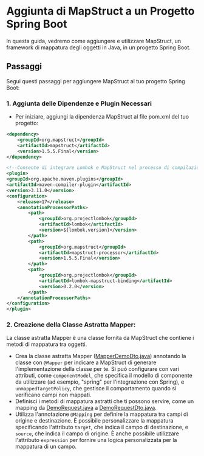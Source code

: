 # Aggiunta di MapStruct a un Progetto Spring Boot

In questa guida, vedremo come aggiungere e utilizzare MapStruct, un framework di mappatura degli oggetti in Java, in un progetto Spring Boot.

## Passaggi

Segui questi passaggi per aggiungere MapStruct al tuo progetto Spring Boot:

### 1. Aggiunta delle Dipendenze e Plugin Necessari

- Per iniziare, aggiungi la dipendenza MapStruct al file pom.xml del tuo progetto:

```xml
<dependency>
    <groupId>org.mapstruct</groupId>
    <artifactId>mapstruct</artifactId>
    <version>1.5.5.Final</version>
</dependency>

<!--Consente di integrare Lombok e MapStruct nel processo di compilazione del progetto Maven-->
<plugin>
<groupId>org.apache.maven.plugins</groupId>
<artifactId>maven-compiler-plugin</artifactId>
<version>3.11.0</version>
<configuration>
    <release>17</release>
    <annotationProcessorPaths>
        <path>
            <groupId>org.projectlombok</groupId>
            <artifactId>lombok</artifactId>
            <version>${lombok.version}</version>
        </path>
        <path>
            <groupId>org.mapstruct</groupId>
            <artifactId>mapstruct-processor</artifactId>
            <version>1.5.5.Final</version>
        </path>
        <path>
            <groupId>org.projectlombok</groupId>
            <artifactId>lombok-mapstruct-binding</artifactId>
            <version>0.2.0</version>
        </path>
    </annotationProcessorPaths>
</configuration>
</plugin>
```

### 2. Creazione della Classe Astratta Mapper:
La classe astratta Mapper è una classe fornita da MapStruct che contiene i metodi di mappatura tra oggetti.
- Crea la classe astratta Mapper ([MapperDemoDto.java](src%2Fmain%2Fjava%2Feu%2Ftasgroup%2Fspringbootguide%2Fservice%2Fmapper%2FMapperDemoDto.java)) annotando la classe con `@Mapper` per indicare a MapStruct di generare l'implementazione della classe per te.  Si può configurare con vari attributi, come `componentModel`, che specifica il modello di componente da utilizzare (ad esempio, "spring" per l'integrazione con Spring), e `unmappedTargetPolicy`, che gestisce il comportamento quando si verificano campi non mappati.
- Definisci i metodi di mappatura astratti che ti possono servire, come un mapping da [DemoRequest.java](src%2Fmain%2Fjava%2Feu%2Ftasgroup%2Fspringbootguide%2Fcontroller%2Fmodel%2FDemoRequest.java) a [DemoRequestDto.java](src%2Fmain%2Fjava%2Feu%2Ftasgroup%2Fspringbootguide%2Fservice%2Fmodel%2FDemoRequestDto.java).
- Utilizza l'annotazione `@Mapping` per definire la mappatura tra campi di origine e destinazione. È possibile personalizzare la mappatura specificando l'attributo `target`, che indica il campo di destinazione, e `source`, che indica il campo di origine. È anche possibile utilizzare l'attributo `expression` per fornire una logica personalizzata per la mappatura di un campo.